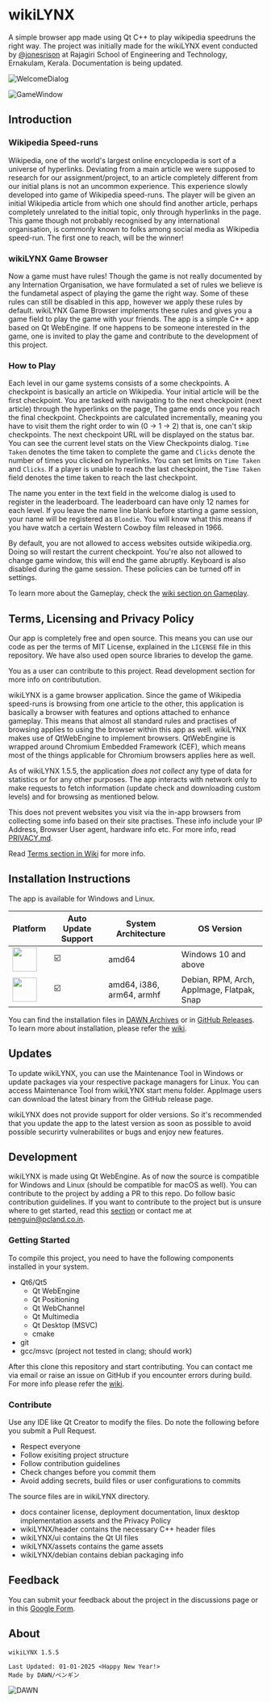 # wikiLYNX

A simple browser app made using Qt C++ to play wikipedia speedruns the right way. The project was initially made for the wikiLYNX event conducted by [@jonesrison](https://jonesrison.github.io) at Rajagiri School of Engineering and Technology, Ernakulam, Kerala. Documentation is being updated.

![WelcomeDialog](https://projects.dawn.org.in/wikilynx/.cfg/assets/WelcomeDialog.png)

![GameWindow](https://projects.dawn.org.in/wikilynx/.cfg/assets/GameWindow.png)

## Introduction

### Wikipedia Speed-runs

Wikipedia, one of the world's largest online encyclopedia is sort of a universe of hyperlinks. Deviating from a main article we were supposed to research for our assignment/project, to an article completely different from our initial plans is not an uncommon experience. This experience slowly developed into game of Wikipedia speed-runs. The player will be given an initial Wikipedia article from which one should find another article, perhaps completely unrelated to the initial topic, only through hyperlinks in the page.
This game though not probably recognised by any international organisation, is commonly known to folks among social media as Wikipedia speed-run. The first one to reach, will be the winner!

### wikiLYNX Game Browser

Now a game must have rules! Though the game is not really documented by any Internation Organisation, we have formulated a set of rules we believe is the fundametal aspect of playing the game the right way. Some of these rules can still be disabled in this app, however we apply these rules by default. wikiLYNX Game Browser implements these rules and gives you a game field to play the game with your friends. The app is a simple C++ app based on Qt WebEngine.
If one happens to be someone interested in the game, one is invited to play the game and contribute to the development of this project. 

### How to Play

Each level in our game systems consists of a some checkpoints. A checkpoint is basically an article on Wikipedia. Your initial article will be the first checkpoint. You are tasked with navigating to the next checkpoint (next article) through the hyperlinks on the page, The game ends once you reach the final checkpoint. Checkpoints are calculated incrementally, meaning you have to visit them the right order to win (0 -> 1 -> 2) that is, one can't skip checkpoints. The next checkpoint URL will be displayed on the status bar. You can see the current level stats on the View Checkpoints dialog. `Time Taken` denotes the time taken to complete the game and `Clicks` denote the number of times you clicked on hyperlinks. You can set limits on `Time Taken` and `Clicks`. If a player is unable to reach the last checkpoint, the `Time Taken` field denotes the time taken to reach the last checkpoint.

The name you enter in the text field in the welcome dialog is used to register in the leaderboard. The leaderboard can have only 12 names for each level. If you leave the name line blank before starting a game session, your name will be registered as `Blondie`. You will know what this means if you have watch a certain Western Cowboy film released in 1966.

By default, you are not allowed to access websites outside wikipedia.org. Doing so will restart the current checkpoint. You're also not allowed to change game window, this will end the game abruptly. Keyboard is also disabled during the game session. These policies can be turned off in settings. 

To learn more about the Gameplay, check the [wiki section on Gameplay](https://github.com/flamboyantpenguin/wikilynx/wiki/Game-%7C-Gameplay). 

## Terms, Licensing and Privacy Policy

Our app is completely free and open source. This means you can use our code as per the terms of MIT License, explained in the `LICENSE` file in this repository. We have also used open source libraries to develop the game. 

You as a user can contribute to this project. Read development section for more info on contributution.

wikiLYNX is a game browser application. Since the game of Wikipedia speed-runs is browsing from one article to the other, this application is basically a browser with features and options attached to enhance gameplay. This means that almost all standard rules and practises of browsing applies to using the browser within this app as well.
wikiLYNX makes use of QtWebEngine to implement browsers. QtWebEngine is wrapped around Chromium Embedded Framework (CEF), which means most of the things applicable for Chromium browsers applies here as well.

As of wikiLYNX 1.5.5, the application *does not collect* any type of data for statistics or for any other purposes. The app interacts with network only to make requests to fetch information (update check and downloading custom levels) and for browsing as mentioned below.

This does not prevent websites you visit via the in-app browsers from collecting some info based on their site practises. These info include your IP Address, Browser User agent, hardware info etc. For more info, read [PRIVACY.md](https://github.com/flamboyantpenguin/wikilynx/blob/master/docs/PRIVACY.md).

Read [Terms section in Wiki](https://github.com/flamboyantpenguin/wikilynx/wiki/Development) for more info.

## Installation Instructions

The app is available for Windows and Linux.

| Platform                                                                                                                 | Auto Update Support | System Architecture  | OS Version            |
| -------------------------------------------------------------------------------------------------------------------------|------------- | -------------------- | --------------------- |
| [<img src="https://github.com/user-attachments/assets/410801d9-79a6-4a69-b783-976f0592ecdb" width="48">](https://github.com/flamboyantpenguin/wikilynx/wiki/Installation#windows)                   |      ☑️      |  amd64               | Windows 10 and above  |
| [<img src="https://github.com/user-attachments/assets/041eb89f-7c98-4e18-b3c9-ac448558a9dd" width="48">](https://github.com/flamboyantpenguin/wikilynx/wiki/Installation#linux)                   |      ☑️      |  amd64, i386, arm64, armhf | Debian, RPM, Arch, AppImage, Flatpak, Snap    |

You can find the installation files in [DAWN Archives](https://archive.pcland.co.in/DAWN/Projects/wikiLYNX) or in [GitHub Releases](https://github.com/flamboyantpenguin/wikilynx/releases/latest). To learn more about installation, please refer the [wiki](https://github.com/flamboyantpenguin/wikilynx/wiki/Installation).

## Updates

To update wikiLYNX, you can use the Maintenance Tool in Windows or update packages via your respective package managers for Linux. You can access Maintenance Tool from wikiLYNX start menu folder. AppImage users can download the latest binary from the GitHub release page. 

wikiLYNX does not provide support for older versions. So it's recommended that you update the app to the latest version as soon as possible to avoid possible securirty vulnerabilites or bugs and enjoy new features. 

## Development

wikiLYNX is made using Qt WebEngine. As of now the source is compatible for Windows and Linux (should be compatible for macOS as well). You can contribute to the project by adding a PR to this repo. Do follow basic contribution guidelines. If you want to contribute to the project but is unsure where to get started, read this [section](https://github.com/flamboyantpenguin/wikilynx/wiki/Development) or contact me at [penguin@pcland.co.in](mailto:penguin@pcland.co.in).

### Getting Started

To compile this project, you need to have the following components installed in your system.

- Qt6/Qt5
  - Qt WebEngine
  - Qt Positioning
  - Qt WebChannel
  - Qt Multimedia
  - Qt Desktop (MSVC)
  - cmake
- git
- gcc/msvc (project not tested in clang; should work)

After this clone this repository and start contributing. You can contact me via email or raise an issue on GitHub if you
encounter errors during build. For more info please refer the [wiki](https://github.com/flamboyantpenguin/wikilynx/wiki/Development).

### Contribute

Use any IDE like Qt Creator to modify the files. Do note the following before you submit a Pull Request.

- Respect everyone
- Follow exisiting project structure
- Follow contribution guidelines
- Check changes before you commit them
- Avoid adding secrets, build files or user configurations to commits

The source files are in wikiLYNX directory.

- docs container license, deployment documentation, linux desktop implementation assets and the Privacy Policy
- wikiLYNX/header contains the necessary C++ header files
- wikiLYNX/ui contains the Qt UI files
- wikiLYNX/assets contains the game assets
- wikiLYNX/debian contains debian packaging info

## Feedback

You can submit your feedback about the project in the discussions page or in this [Google Form](https://forms.gle/SScZKbFLFBffdVay8).

## About

```Txt
wikiLYNX 1.5.5

Last Updated: 01-01-2025 <Happy New Year!>
Made by DAWN/ペンギン
```

![DAWN](https://github.com/user-attachments/assets/e634151e-0178-4168-aca4-9664237d7ace)
